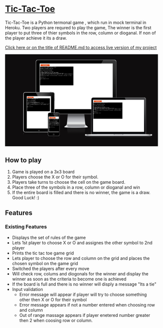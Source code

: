 # [Tic-Tac-Toe](https://tic-tac-toe-svgint-bf602e1b6c57.herokuapp.com/)

Tic-Tac-Toe is a Python termonal game , which run in mock terminal in Heroku.
Two players are requred to play the game, The winner is the first player to put three of thier symbols in the row, column or dioganal. If non of the player achieve it its a draw.

[Click here or on the title of README.md to access live version of my project](https://tic-tac-toe-svgint-bf602e1b6c57.herokuapp.com/)

![Different screen devices with Tic-Tac-Toe](gallery/responsive.png)

## How to play

1. Game is played on a 3x3 board
2. Players choose the X or O for their symbol.
3. Players take turns to choose the cell on the game board.
4. Place three of the symbols in a row, column or dioganal and win
5. If the entire board is filled and there is no winner, the game is a draw. <br>
    Good Luck! :)

## Features

### Existing Features
 - Displays the set of rules of the game
 - Lets 1st player to choose X or O and assignes the other symbol to 2nd player
 - Prints the tic tac toe game grid
 - Lets player to choose the row and column on the grid and places the chosen symbol on the game grid
 - Switched the players after every move
 - Will check row, colums and diogonals for the winner and display the winner as soon as the criteria to become one is achieved
 - If the board is full and there is no winner will disply a message "Its a tie"
 - Input validation
   - Error message will appear if player will try to choose something other then X or O for their symbol
   - Error message appears if not a number entered when choosing row and column
   - Out of range massage appears if player enetered number greater then 2 when coosing row or column.
   
